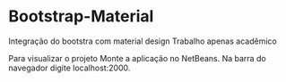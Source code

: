 # Bootstrap-Material
Integração do bootstra com material design
Trabalho apenas acadêmico

Para visualizar o projeto
Monte a aplicação no NetBeans.
Na barra do navegador digite localhost:2000.
